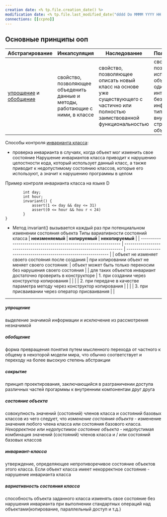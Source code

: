 ```yaml
---
creation date: <% tp.file.creation_date() %>
modification date: <% tp.file.last_modified_date("dddd Do MMMM YYYY HH:mm:ss") %>
connections: [[ссрпо]]
---
```



## Основные принципы ооп
| Абстрагирование                                                                     | Инкапсуляция | Наследование | Полиморфизм |
| ----------------------------------------------------------------------------------- | ------------ | ------------ | ----------- |
| [упрощение](#упрощение) и [обобщение](#обобщение)|      свойство, позволяющее объеденить данные и методы, работающие с ними, в классе        |        свойство, позволяющее описать новый класс на основе уже существующего с частично или полностью заимствованной функциональностью      |   свойство, позволяющее использовать объекты с одинаковым интерфейсом без информации о типе и внутренней структуре объекта          |

Cпособы контроля [инварианта класса](#инвариант-класса): 
* проверка инварианта в случаях, когда объект мог изменить свое состояние
Нарушение инвариантов класса приводит к нарушению целостности кода, который использует данный класс, а также приводит к недопустимому состоянию классов, которые его используют, а значит к нарушению программы в целом

Пример контроля инварианта класса на языке D
```class Date{
		int day;
		int hour;
		invariant() {
			assert(1 <= day && day <= 31)
			assert(0 <= hour && hou r < 24)
		}
}
```

* Метод invariant() вызывается каждый раз при потенциальном изменении состояния объекта 
Типы вариативности состояний класса
| **неизменяемый**                                                 | **копируемый**                                                            | **некопируемый**                                                  |
| ---------------------------------------------------------------- | ------------------------------------------------------------------------- | ----------------------------------------------------------------- |
| объект не изменяет своего состояния после создания               | при копировании объект не меняет своего состояния:                        | объект может быть только переносим без нарушения своего состояния |
| для таких объектов инвариант достаточно проверить в конструкторе | 1. при создании через конструктор копирования                             |                                                                   |
|                                                                 | 2. при передаче в качестве параметра методу через конструктор копирования |                                                                  | 
|                                                                 | 3. при присваивании через оператор присваивания                           |                                                                   |



---

##### упрощение 
выделение значимой информации и исключение из рассмотрения незначимой
##### обобщение 
форма превращения понятия путем мысленного перехода от частного к общему в некоторой модели мира, что обычно соответствует и переходу на более высокую степень абстракции


##### сокрытие
принцип проектирования, заключающийся в разграничении доступа различных частей прогарммы к внутренним компонентам друг друга

##### состояние объекта
совокупность значений (состояний) членов класса и состояний базовых классов из чего следует, что *изменение состояния объекта* - изменение значения любого члена класса или состояния базового класса. *Некорректное или недопустимое состояние объекта* - недопустимая комбинация значений (состояний) членов класса и / или состояний базовых классов
##### инвариант-класса
утверждение, определяющее непротиворечивое состояние объектов этого класса. Если объект класса имеет некорректное состояние - нарушение инварианта класса

##### вариативность состояния класса 
способность объекта заданного класса изменять свое состояние без нарушения инварианта при выполнении стандартных операций над объектами(копирование, параллельный доступ и т.д.)

